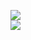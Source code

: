 [![](https://img.shields.io/badge/Made%20With-Github%20Spray-lightgrey.svg?style=for-the-badge&logo=github)](https://github.com/Annihil/github-spray#7983)  
[![](https://i.imgur.com/2DrTn0Z.gif)](https://github.com/Annihil/github-spray)
